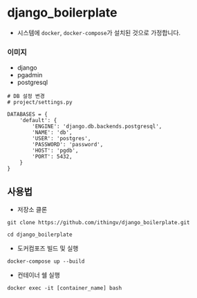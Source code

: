 # django_boilerplate

- 시스템에 `docker`, `docker-compose`가 설치된 것으로 가정합니다.

### 이미지
- django 
- pgadmin
- postgresql

```
# DB 설정 변경
# project/settings.py

DATABASES = {
    'default': {
        'ENGINE': 'django.db.backends.postgresql',
        'NAME': 'db',
        'USER': 'postgres',
        'PASSWORD': 'password',
        'HOST': 'pgdb',
        'PORT': 5432,
    }
}
```

## 사용법

- 저장소 클론
```
git clone https://github.com/ithingv/django_boilerplate.git

cd django_boilerplate
```

- 도커컴포즈 빌드 및 실행

```
docker-compose up --build
```

- 컨테이너 쉘 실행
```
docker exec -it [container_name] bash
```
